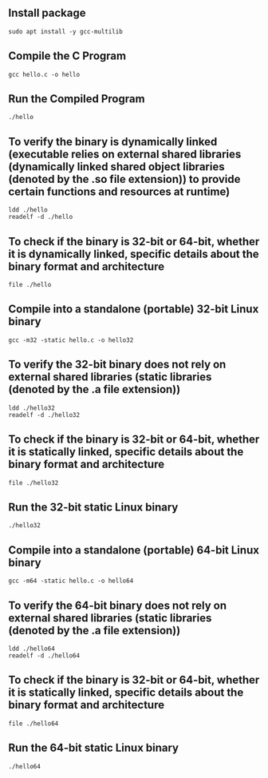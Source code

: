 ## Install package
    sudo apt install -y gcc-multilib

## Compile the C Program
    gcc hello.c -o hello

## Run the Compiled Program
    ./hello

## To verify the binary is dynamically linked (executable relies on external shared libraries (dynamically linked shared object libraries (denoted by the .so file extension)) to provide certain functions and resources at runtime)
    ldd ./hello
    readelf -d ./hello
    
## To check if the binary is 32-bit or 64-bit, whether it is dynamically linked, specific details about the binary format and architecture
    file ./hello

## Compile into a standalone (portable) 32-bit Linux binary
    gcc -m32 -static hello.c -o hello32

## To verify the 32-bit binary does not rely on external shared libraries (static libraries (denoted by the .a file extension))
    ldd ./hello32
    readelf -d ./hello32

## To check if the binary is 32-bit or 64-bit, whether it is statically linked, specific details about the binary format and architecture
    file ./hello32

## Run the 32-bit static Linux binary
    ./hello32

## Compile into a standalone (portable) 64-bit Linux binary
    gcc -m64 -static hello.c -o hello64
    
## To verify the 64-bit binary does not rely on external shared libraries (static libraries (denoted by the .a file extension))
    ldd ./hello64
    readelf -d ./hello64

## To check if the binary is 32-bit or 64-bit, whether it is statically linked, specific details about the binary format and architecture
    file ./hello64

## Run the 64-bit static Linux binary
    ./hello64
